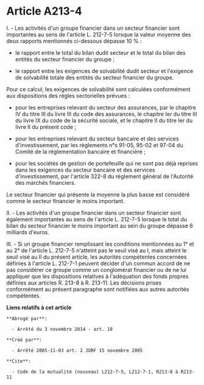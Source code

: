 # Article A213-4

I. - Les activités d'un groupe financier dans un secteur financier sont importantes au sens de l'article L. 212-7-5 lorsque
la valeur moyenne des deux rapports mentionnés ci-dessous dépasse 10 % :

- le rapport entre le total du bilan dudit secteur et le total du bilan des entités du secteur financier du groupe ;

- le rapport entre les exigences de solvabilité dudit secteur et l'exigence de solvabilité totale des entités du secteur
financier du groupe.

Pour ce calcul, les exigences de solvabilité sont calculées conformément aux dispositions des règles sectorielles prévues :

- pour les entreprises relevant du secteur des assurances, par le chapitre IV du titre III du livre III du code des
assurances, le chapitre Ier du titre III du livre IX du code de la sécurité sociale, et le chapitre II du titre Ier du livre
II du présent code ;

- pour les entreprises relevant du secteur bancaire et des services d'investissement, par les règlements n°s 91-05, 95-02 et
97-04 du Comité de la réglementation bancaire et financière ;

- pour les sociétés de gestion de portefeuille qui ne sont pas déjà reprises dans les exigences du secteur bancaire et des
services d'investissement, par l'article 322-8 du règlement général de l'Autorité des marchés financiers.

Le secteur financier qui présente la moyenne la plus basse est considéré comme le secteur financier le moins important.

II. - Les activités d'un groupe financier dans un secteur financier sont également importantes au sens de l'article L.
212-7-5 lorsque le total du bilan du secteur financier le moins important au sein du groupe dépasse 6 milliards d'euros.

III. - Si un groupe financier remplissant les conditions mentionnées au 1° et au 2° de l'article L. 212-7-5 n'atteint pas le
seuil visé au I, mais atteint le seuil visé au II du présent article, les autorités compétentes concernées définies à
l'article L. 212-7-1 peuvent décider d'un commun accord de ne pas considérer ce groupe comme un conglomérat financier ou de
ne lui appliquer que les dispositions relatives à l'adéquation des fonds propres définies aux articles R. 213-8 à R. 213-11.
Les décisions prises conformément au présent paragraphe sont notifiées aux autres autorités compétentes.

**Liens relatifs à cet article**

	**Abrogé par**:

	  - Arrêté du 3 novembre 2014 - art. 18

	**Créé par**:

	  - Arrêté 2005-11-03 art. 2 JORF 15 novembre 2005

	**Cite**:

	  - Code de la mutualité (nouveau) L212-7-5, L212-7-1, R213-8 à R213-11
